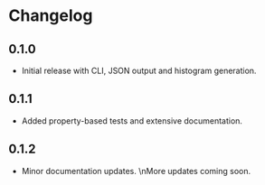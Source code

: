 # Changelog

## 0.1.0
- Initial release with CLI, JSON output and histogram generation.

## 0.1.1
- Added property-based tests and extensive documentation.

## 0.1.2
- Minor documentation updates.
\nMore updates coming soon.
